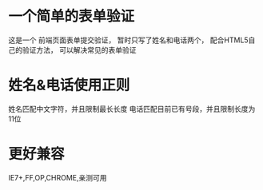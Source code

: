 # 一个简单的表单验证

这是一个 前端页面表单提交验证，
暂时只写了姓名和电话两个，
配合HTML5自己的验证方法，
可以解决常见的表单验证

# 姓名&电话使用正则

姓名匹配中文字符，并且限制最长长度
电话匹配目前已有号段，并且限制长度为11位

# 更好兼容

IE7+,FF,OP,CHROME,亲测可用
